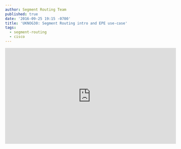 ```yaml
---
author: Segment Routing Team
published: true
date: '2016-09-25 19:15 -0700'
title: 'UKNOG30: Segment Routing intro and EPE use-case'
tags:
  - segment-routing
  - cisco
---
```

<iframe width="560" height="315" src="https://www.youtube.com/embed/K0Lz7_3I2ZA" frameborder="0" allowfullscreen></iframe>

